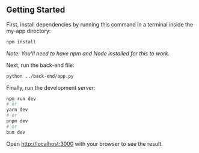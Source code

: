 ## Getting Started

First, install dependencies by running this command in a terminal inside the my-app directory:
```bash
npm install
```
_Note: You'll need to have npm and Node installed for this to work._

Next, run the back-end file:
```bash
python ../back-end/app.py
```

Finally, run the development server:

```bash
npm run dev
# or
yarn dev
# or
pnpm dev
# or
bun dev
```

Open [http://localhost:3000](http://localhost:3000) with your browser to see the result.
